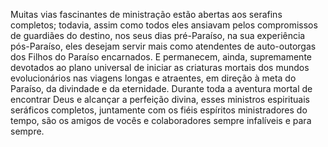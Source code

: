 ﻿Muitas vias fascinantes de ministração estão abertas aos serafins completos; todavia, assim como todos eles ansiavam pelos compromissos de guardiães do destino, nos seus dias pré-Paraíso, na sua experiência pós-Paraíso, eles desejam servir mais como atendentes de auto-outorgas dos Filhos do Paraíso encarnados. E permanecem, ainda, supremamente devotados ao plano universal de iniciar as criaturas mortais dos mundos evolucionários nas viagens longas e atraentes, em direção à meta do Paraíso, da divindade e da eternidade. Durante toda a aventura mortal de encontrar Deus e alcançar a perfeição divina, esses ministros espirituais seráficos completos, juntamente com os fiéis espíritos ministradores do tempo, são os amigos de vocês e colaboradores sempre infalíveis e para sempre.